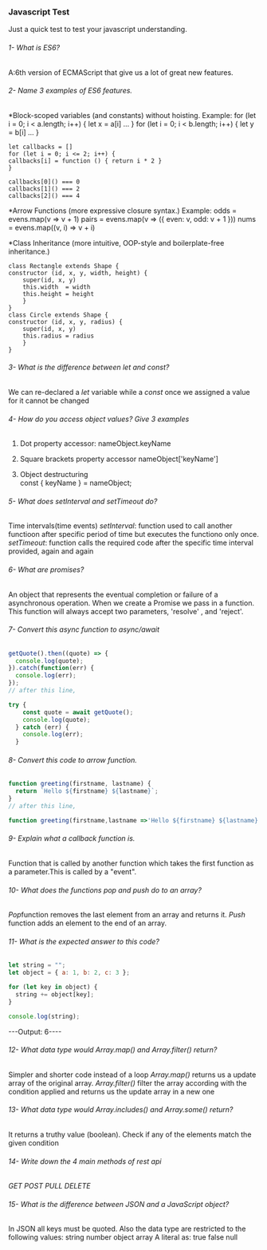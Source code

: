 ### Javascript Test

Just a quick test to test your javascript understanding.

###### 1- What is ES6?
A:6th version of ECMAScript that give us a lot of great new features.

###### 2- Name 3 examples of ES6 features.
*Block-scoped variables (and constants) without hoisting.
Example:
    for (let i = 0; i < a.length; i++) {
    let x = a[i]
    …
    }
    for (let i = 0; i < b.length; i++) {
    let y = b[i]
    …
    }

    let callbacks = []
    for (let i = 0; i <= 2; i++) {
    callbacks[i] = function () { return i * 2 }
    }

    callbacks[0]() === 0
    callbacks[1]() === 2
    callbacks[2]() === 4

*Arrow Functions (more expressive closure syntax.)
Example:
    odds  = evens.map(v => v + 1)
    pairs = evens.map(v => ({ even: v, odd: v + 1 }))
    nums  = evens.map((v, i) => v + i)
    
*Class Inheritance (more intuitive, OOP-style and boilerplate-free inheritance.)

    class Rectangle extends Shape {
    constructor (id, x, y, width, height) {
        super(id, x, y)
        this.width  = width
        this.height = height
        }
    }
    class Circle extends Shape {
    constructor (id, x, y, radius) {
        super(id, x, y)
        this.radius = radius
        }
    }


###### 3- What is the difference between let and const?
We can re-declared a *let* variable while a *const* once we assigned a value for it cannot be changed

###### 4- How do you access object values? Give 3 examples
1. Dot property accessor:
  nameObject.keyName

2. Square brackets property accessor
  nameObject['keyName']

3. Object destructuring  
const { keyName } = nameObject;
###### 5- What does setInterval and setTimeout do?
Time intervals(time events)
*setInterval*: function used to call another functioon after specific period of time but executes the functiono only once.
*setTimeout*: function calls the required code after the specific time interval provided, again and again

###### 6- What are promises?
An object that represents the eventual completion or failure of a asynchronous operation.
When we create a Promise we pass in a function. This function will always accept two parameters, 'resolve' , and 'reject'.

###### 7- Convert this async function to async/await

```js
getQuote().then((quote) => {
  console.log(quote);
}).catch(function(err) {
  console.log(err);
});
// after this line,

try {
    const quote = await getQuote();
    console.log(quote);
  } catch (err) {
    console.log(err);
  }

```
  
###### 8- Convert this code to arrow function.

```js
function greeting(firstname, lastname) {
  return `Hello ${firstname} ${lastname}`;
}
// after this line,

function greeting(firstname,lastname =>'Hello ${firstname} ${lastname}');

```

###### 9- Explain what a callback function is.
Function that is called by another function which takes the first function as a parameter.This is called by a "event".

###### 10- What does the functions pop and push do to an array?
*Pop*function removes the last element from an array and returns it.
*Push* function adds an element to the end of an array.

###### 11- What is the expected answer to this code?

```js
let string = "";
let object = { a: 1, b: 2, c: 3 };

for (let key in object) {
  string += object[key];
}

console.log(string);
```
---Output: 6----

###### 12- What data type would Array.map() and Array.filter() return?
Simpler and shorter code instead of a loop
*Array.map()* returns us a update array of the original array. 
*Array.filter()* filter the array according with the condition applied and returns us the update array in a new one

###### 13- What data type would Array.includes() and Array.some() return?
 It returns a truthy value (boolean). 
 Check if any of the elements match the given condition

###### 14- Write down the 4 main methods of rest api
*GET*
*POST*
*PULL*
*DELETE*
###### 15- What is the difference between JSON and a JavaScript object?
In JSON all keys must be quoted.
Also the data type are restricted to the following values:
string
number
object
array
  A literal as:
true
false
null
